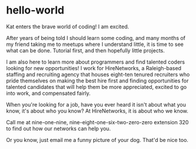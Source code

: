 # hello-world
Kat enters the brave world of coding! I am excited.

After years of being told I should learn some coding, and many months of my friend taking me to meetups where I understand little, it is time to see what can be done. Tutorial first, and then hopefully little projects.

I am also here to learn more about programmers and find talented coders looking for new opportunities! I work for HireNetworks, a Raleigh-based staffing and recruiting agency that houses eight-ten tenured recruiters who pride themselves on making the best hire first and finding opportunities for talented candidates that will help them be more appreciated, excited to go into work, and compensated fairly.

When you're looking for a job, have you ever heard it isn't about what you know, it's about who you know? At HireNetworks, it is about who we know.

Call me at nine-one-nine, nine-eight-one-six-two-zero-zero extension 320 to find out how our networks can help you.

Or you know, just email me a funny picture of your dog. That'd be nice too.
